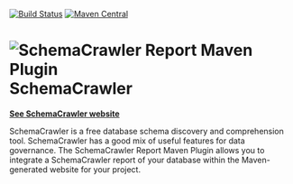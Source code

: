 [![Build Status](https://travis-ci.org/sualeh/SchemaCrawler-Report-Maven-Plugin.svg?branch=master)](https://travis-ci.org/sualeh/SchemaCrawler-Report-Maven-Plugin)
[![Maven Central](https://maven-badges.herokuapp.com/maven-central/us.fatehi/schemacrawler/badge.svg)](http://search.maven.org/#search%7Cga%7C1%7Cg%3Aus.fatehi%20a%3Aschemacrawler*)

# ![SchemaCrawler Report Maven Plugin](https://github.com/sualeh/SchemaCrawler/blob/master/schemacrawler-site/src/site/resources/images/schemacrawler_logo.png?raw=true) SchemaCrawler

**[See SchemaCrawler website](http://www.SchemaCrawler.com/)** 

SchemaCrawler is a free database schema discovery and comprehension tool. SchemaCrawler has a good mix of useful features for data governance. The SchemaCrawler Report Maven Plugin allows you to integrate a SchemaCrawler report of your database within the Maven-generated website for your project.
